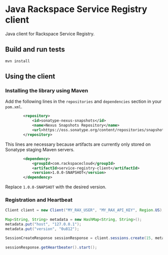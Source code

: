 # Java Rackspace Service Registry client

Java client for Rackspace Service Registry.

## Build and run tests

	mvn install

## Using the client

### Installing the library using Maven

Add the following lines in the `repositories` and `dependencies` section in your `pom.xml`.

```xml
        <repository>
            <id>sonatype-nexus-snapshots</id>
            <name>Nexus Snapshots Repository</name>
            <url>https://oss.sonatype.org/content/repositories/snapshots/</url>
        </repository>
```

This lines are necessary because artifacts are currently only stored on Sonatype staging Maven servers.

```xml
        <dependency>
            <groupId>com.rackspacecloud</groupId>
            <artifactId>service-registry-client</artifactId>
            <version>1.0.0-SNAPSHOT</version>
        </dependency>
```

Replace `1.0.0-SNAPSHOT` with the desired version.

### Registration and Heartbeat

```java
Client client = new Client("MY_RAX_USER", "MY_RAX_API_KEY", Region.US);
    
Map<String, String> metadata = new HashMap<String, String>();
metadata.put("host", "127.0.0.1");
metadata.put("version", "0u812");

SessionCreateResponse sessionResponse = client.sessions.create(15, metadata);
    
sessionResponse.getHeartbeater().start();
```
